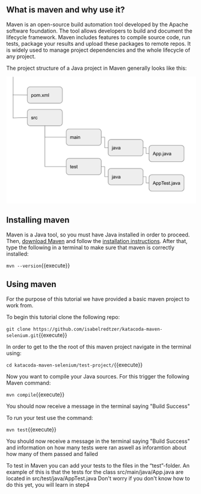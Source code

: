 ## What is maven and why use it?

Maven is an open-source build automation tool developed by the Apache software foundation. The tool allows developers to build and document the lifecycle framework. Maven includes features to compile source code, run tests, package your results and upload these packages to remote repos. It is widely used to manage project dependencies and the whole lifecycle of any project.

The project structure of a Java project in Maven generally looks like this: 

![Image](/assets/mvnimage.png) 


## Installing maven

Maven is a Java tool, so you must have Java installed in order to proceed. 
Then, [download Maven](https://maven.apache.org/download.cgi) and follow the [installation instructions](https://maven.apache.org/install.html). After that, type the following in a terminal to make sure that maven is correctly installed:

`mvn --version`{{execute}}

## Using maven

For the purpose of this tutorial we have provided a basic maven project to work from. 

To begin this tutorial clone the following repo:


`git clone https://github.com/isabelredtzer/katacoda-maven-selenium.git`{{execute}}


In order to get to the the root of this maven project navigate in the terminal using:

`cd katacoda-maven-selenium/test-project/`{{execute}}

Now you want to compile your Java sources. For this trigger the following Maven command:

`mvn compile`{{execute}}

You should now receive a message in the terminal saying "Build Success"

To run your test use the command:

`mvn test`{{execute}}

You should now receive a message in the terminal saying "Build Success" and information on how many tests were ran aswell as inforamtion about how many of them passed and failed

To test in Maven you can add your tests to the files in the “test”-folder. An example of this is that the tests for the class src/main/java/App.java are located in src/test/java/AppTest.java
Don't worry if you don't know how to do this yet, you will learn in step4
